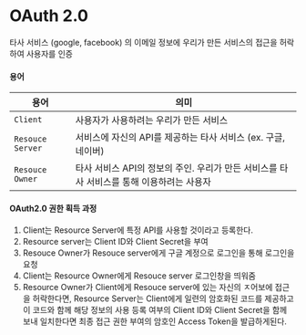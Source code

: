 # OAuth 2.0

타사 서비스 (google, facebook) 의 이메일 정보에 우리가 만든 서비스의 접근을 허락하여 사용자를 인증   
  
#### 용어

용어 | 의미 
---|---
`Client` | 사용자가 사용하려는 우리가 만든 서비스
`Resouce Server` | 서비스에 자신의 API를 제공하는 타사 서비스 (ex. 구글, 네이버) |
`Resouce Owner` |  타사 서비스 API의 정보의 주인. 우리가 만든 서비스를 타사 서비스를 통해 이용하려는 사용자  


  
#### OAuth2.0 권한 획득 과정  
  
1. Client는 Resource Server에 특정 API를 사용할 것이라고 등록한다.  
2. Resource server는 Client ID와 Client Secret을 부여  
3. Resouce Owner가 Resouce server에게 구글 계정으로 로그인을 통해 로그인을 요청  
4. Client는 Resource Owner에게 Resouce server 로그인창을 띄워줌  
5. Resource Owner가 Client에게 Resouce server에 있는 자신의 ㅈ어보에 접근을 허락한다면, Resource Server는 Client에게 일련의 암호화된 코드를 제공하고  
이 코드와 함께 해당 정보의 사용 등록 여부의 Client ID와 Client Secret을 함께 보내 일치한다면 최종 접근 권한 부여의 암호인 Access Token을 발급하게된다.  
